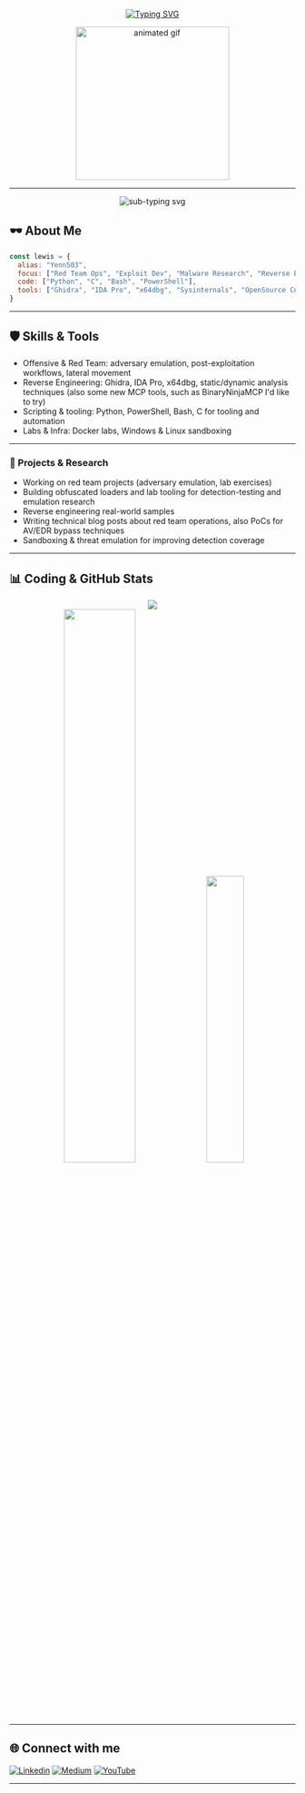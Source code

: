 <p align="center">
  <a href="https://readme-typing-svg.demolab.com/demo/">
    <img src="https://readme-typing-svg.demolab.com?font=Fira+Code&pause=1000&color=FF6B6B&background=FFFFFF00&center=true&vCenter=true&width=540&lines=CyberSecurity+Analyst;Red+Team+Ops+%2F+Exploit+Dev;Malware+Researcher+%26+Reverse+Engineer;Cybersec+Student" alt="Typing SVG" />
  </a>
</p>

<p align="center">
  <img src="https://media4.giphy.com/media/v1.Y2lkPTc5MGI3NjExeG4zYnA3d2djMHNqZXNpcTl3ajM0ZnZ3d3NkdGlyajR1aTdpZjNrbyZlcD12MV9pbnRlcm5hbF9naWZfYnlfaWQmY3Q9Zw/motnLx3NDhfoSfuWXF/giphy.gif" width="270" alt="animated gif" />
</p>

---

<p align="center">
  <img src="https://readme-typing-svg.demolab.com?font=Fira+Code&weight=600&size=28&pause=1000&color=00F0D0&background=FFFFFF00&center=true&vCenter=true&width=800&lines=Keep+Learning+to+Keep+Hacking;Red+Team+Ops+%7C+Exploit+Dev+%7C+Malware+Research;Think+like+an+attacker%2C+build+defenses" alt="sub-typing svg"/>
</p>



## 🕶️ About Me

```js
const lewis = {
  alias: "Yenn503",
  focus: ["Red Team Ops", "Exploit Dev", "Malware Research", "Reverse Engineering", "AI malware research", "red team infrastructures"],
  code: ["Python", "C", "Bash", "PowerShell"],
  tools: ["Ghidra", "IDA Pro", "x64dbg", "Sysinternals", "OpenSource Combinations"],
}
```
---

## 🛡️ Skills & Tools

- Offensive & Red Team: adversary emulation, post-exploitation workflows, lateral movement 
- Reverse Engineering: Ghidra, IDA Pro, x64dbg, static/dynamic analysis techniques (also some new MCP tools, such as BinaryNinjaMCP I'd like to try) 
- Scripting & tooling: Python, PowerShell, Bash, C for tooling and automation    
- Labs & Infra: Docker labs, Windows & Linux sandboxing

---

### 🚧 Projects & Research

-  Working on red team projects (adversary emulation, lab exercises)  
-  Building obfuscated loaders and lab tooling for detection-testing and emulation research  
-  Reverse engineering real-world samples
-  Writing technical blog posts about red team operations, also PoCs for AV/EDR bypass techniques
-  Sandboxing & threat emulation for improving detection coverage

---

## 📊 Coding & GitHub Stats
<div align="center">
  <img src="https://github-readme-stats.vercel.app/api?username=Yenn503&show_icons=true&theme=tokyonight&hide_border=true&bg_color=0d1117&title_color=FF0000&icon_color=00FFEA" /><br>
  <img src="https://github-readme-streak-stats.herokuapp.com/?user=Yenn503&theme=highcontrast&hide_border=true" width="50%" />
  <img src="https://github-readme-stats.vercel.app/api/top-langs/?username=Yenn503&theme=highcontrast&hide_border=true&include_all_commits=true&count_private=true&layout=compact" width="36%" />
</div>

---

## 🌐 Connect with me
[![Linkedin](https://img.shields.io/badge/LinkedIn-0d1117?style=for-the-badge&logo=linkedin&logoColor=00FFEA)](https://www.linkedin.com/in/lewis-desmond-a7b00b204)
[![Medium](https://img.shields.io/badge/Medium-0d1117?style=for-the-badge&logo=medium&logoColor=000000)](https://medium.com/@lewisgames1995)
[![YouTube](https://img.shields.io/badge/YouTube-0d1117?style=for-the-badge&logo=youtube&logoColor=FF0000)](https://www.youtube.com/@jyenn3740)

---
